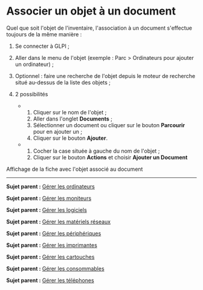 Associer un objet à un document
===============================

Quel que soit l'objet de l'inventaire, l'association à un document s'effectue toujours de la même manière :

1.  Se connecter à GLPI ;

2.  Aller dans le menu de l'objet (exemple : Parc > Ordinateurs pour ajouter un ordinateur) ;

3.  Optionnel : faire une recherche de l'objet depuis le moteur de recherche situé au-dessus de la liste des objets ;

4.  2 possibilités
    -   1.  Cliquer sur le nom de l'objet ;
        2.  Aller dans l'onglet **Documents** ;
        3.  Sélectionner un document ou cliquer sur le bouton **Parcourir** pour en ajouter un ;
        4.  Cliquer sur le bouton **Ajouter**.

    -   1.  Cocher la case située à gauche du nom de l'objet ;
        2.  Cliquer sur le bouton **Actions** et choisir **Ajouter un Document**

Affichage de la fiche avec l'objet associé au document

-----
**Sujet parent :** [Gérer les ordinateurs](index.php?fr/03_Module_Parc/02_Ordinateurs.md "Les ordinateurs se gèrent depuis le menu Parc > Ordinateurs")

**Sujet parent :** [Gérer les moniteurs](index.php?fr/03_Module_Parc/03_Moniteurs.md "Les moniteurs se gèrent depuis le menu Parc > Moniteurs")

**Sujet parent :** [Gérer les logiciels](index.php?fr/03_Module_Parc/04_Logiciels.md "Les logiciels se gèrent depuis le menu Parc > Logiciels")

**Sujet parent :** [Gérer les matériels réseaux](index.php?fr/03_Module_Parc/05_Matériels_réseaux.md "Les matériels réseaux se gèrent depuis le menu Parc > Réseaux")

**Sujet parent :** [Gérer les périphériques](index.php?fr/03_Module_Parc/06_Périphériques.md "Les périphériques se gèrent depuis le menu Parc > Périphériques")

**Sujet parent :** [Gérer les imprimantes](index.php?fr/03_Module_Parc/007_Imprimantes.md "Les imprimantes se gèrent depuis le menu Parc > Imprimantes")

**Sujet parent :** [Gérer les cartouches](index.php?fr/03_Module_Parc/08_Cartouches.md "Les cartouches se gèrent depuis le menu Parc > Cartouches")

**Sujet parent :** [Gérer les consommables](index.php?fr/03_Module_Parc/09_Consommables.md "Les consommables se gèrent depuis le menu Parc > Consommables")

**Sujet parent :** [Gérer les téléphones](index.php?fr/03_Module_Parc/10_Téléphones.md "Les téléphones se gèrent depuis le menu Parc > Téléphones")
